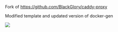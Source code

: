 Fork of https://github.com/BlackGlory/caddy-proxy

Modified template and updated version of docker-gen

[![](https://images.microbadger.com/badges/image/gwelican/caddy-proxy.svg)](https://microbadger.com/images/gwelican/caddy-proxy "Get your own image badge on microbadger.com")
